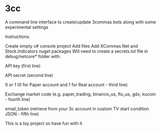 # 3cc
A command line interface to create/update 3commas bots along with some experimental settings

Instructions:

Create empty c# console project
Add files
Add XCommas.Net and Stock.Indicators nuget packages
Will need to create a secrets.txt file in debug/netcore* folder with:

API key (first line)

API secret (second line)

0 _or_ 1 (0 for Paper account and 1 for Real account - third line)

Exchange market code (e.g. paper_trading, binance_us, ftx_us, gdx, kucoin - fourth line)

email_token (retrieve from your 3c account in custom TV start condition JSON - fifth line)



This is a toy project so have fun with it
